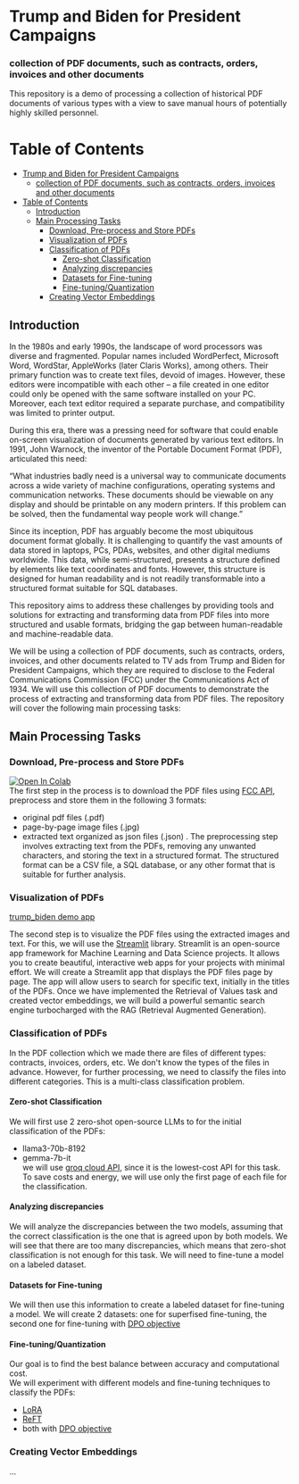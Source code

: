 # Trump and Biden for President Campaigns
### collection of PDF documents, such as contracts, orders, invoices and other documents
This repository is a demo of processing a collection of historical PDF documents of various types with a view to save manual hours of potentially highly skilled personnel. 

# Table of Contents
- [Trump and Biden for President Campaigns](#trump-and-biden-for-president-campaigns)
    - [collection of PDF documents, such as contracts, orders, invoices and other documents](#collection-of-pdf-documents-such-as-contracts-orders-invoices-and-other-documents)
- [Table of Contents](#table-of-contents)
  - [Introduction](#introduction)
  - [Main Processing Tasks](#main-processing-tasks)
    - [Download, Pre-process and Store PDFs](#download-pre-process-and-store-pdfs)
    - [Visualization of PDFs](#visualization-of-pdfs)
    - [Classification of PDFs](#classification-of-pdfs)
      - [Zero-shot Classification](#zero-shot-classification)
      - [Analyzing discrepancies](#analyzing-discrepancies)
      - [Datasets for Fine-tuning](#datasets-for-fine-tuning)
      - [Fine-tuning/Quantization](#fine-tuningquantization)
    - [Creating Vector Embeddings](#creating-vector-embeddings)

## Introduction

In the 1980s and early 1990s, the landscape of word processors was diverse and fragmented. Popular names included WordPerfect, Microsoft Word, WordStar, AppleWorks (later Claris Works), among others. Their primary function was to create text files, devoid of images. However, these editors were incompatible with each other – a file created in one editor could only be opened with the same software installed on your PC. Moreover, each text editor required a separate purchase, and compatibility was limited to printer output.

During this era, there was a pressing need for software that could enable on-screen visualization of documents generated by various text editors. In 1991, John Warnock, the inventor of the Portable Document Format (PDF), articulated this need: 

“What industries badly need is a universal way to communicate documents across a wide variety of machine configurations, operating systems and communication networks. These documents should be viewable on any display and should be printable on any modern printers. If this problem can be solved, then the fundamental way people work will change.”

Since its inception, PDF has arguably become the most ubiquitous document format globally. It is challenging to quantify the vast amounts of data stored in laptops, PCs, PDAs, websites, and other digital mediums worldwide. This data, while semi-structured, presents a structure defined by elements like text coordinates and fonts. However, this structure is designed for human readability and is not readily transformable into a structured format suitable for SQL databases. 

This repository aims to address these challenges by providing tools and solutions for extracting and transforming data from PDF files into more structured and usable formats, bridging the gap between human-readable and machine-readable data.

We will be using a collection of PDF documents, such as contracts, orders, invoices, and other documents related to TV ads from Trump and Biden for President Campaigns, which they are required to disclose to the Federal Communications Commission (FCC) under the Communications Act of 1934. We will use this collection of PDF documents to demonstrate the process of extracting and transforming data from PDF files. The repository will cover the following main processing tasks:

## Main Processing Tasks
### Download, Pre-process and Store PDFs
<a target="_blank" href=https://colab.research.google.com/github/aguille-vert/trump-biden-ads/blob/main/notebooks/trump_biden_download_preprocess_store.ipynb><img src="https://colab.research.google.com/assets/colab-badge.svg" alt="Open In Colab"/>
</a>   
The first step in the process is to download the PDF files using [FCC API](https://www.google.com/url?q=https%3A%2F%2Fpublicfiles.fcc.gov%2Fdeveloper), preprocess and store them in the following 3 formats:
* original pdf files (.pdf)
* page-by-page image files (.jpg)
* extracted text organized as json files (.json)
. The preprocessing step involves extracting text from the PDFs, removing any unwanted characters, and storing the text in a structured format. The structured format can be a CSV file, a SQL database, or any other format that is suitable for further analysis.

### Visualization of PDFs
[trump_biden demo app](https://trump-biden.streamlit.app/)  

The second step is to visualize the PDF files using the extracted images and text. For this, we will use the [Streamlit](https://streamlit.io) library. Streamlit is an open-source app framework for Machine Learning and Data Science projects. It allows you to create beautiful, interactive web apps for your projects with minimal effort. We will create a Streamlit app that displays the PDF files page by page. The app will allow users to search for specific text, initially in the titles of the PDFs. Once we have implemented the Retrieval of Values task and created vector embeddings, we will build a powerful semantic search engine turbocharged with the RAG (Retrieval Augmented Generation).

### Classification of PDFs
In the PDF collection which we made there are files of different types: contracts, invoices, orders, etc. We don't know the types of the files in advance. However, for further processing, we need to classify the files into different categories. 
This is a multi-class classification problem. 
#### Zero-shot Classification
We will first use 2 zero-shot open-source LLMs to for the initial classification of the PDFs:
* llama3-70b-8192
* gemma-7b-it  
we will use [groq cloud API](https://groq.cloud), since it is the lowest-cost API for this task.  
To save costs and energy, we will use only the first page of each file for the classification.
#### Analyzing discrepancies
We will analyze the discrepancies between the two models, assuming that the correct classification is the one that is agreed upon by both models. We will see that there are too many discrepancies, which means that zero-shot classification is not enough for this task. We will need to fine-tune a model on a labeled dataset.
#### Datasets for Fine-tuning
We will then use this information to create a labeled dataset for fine-tuning a model. We will create 2 datasets: one for superfised fine-tuning, the second one for fine-tuning with [DPO objective](https://arxiv.org/abs/2305.18290)
#### Fine-tuning/Quantization
Our goal is to find the best balance between accuracy and computational cost.  
We will experiment with different models and fine-tuning techniques to classify the PDFs:
* [LoRA](https://arxiv.org/abs/2106.09685)
* [ReFT](https://arxiv.org/abs/2404.03592)
* both with [DPO objective](https://arxiv.org/abs/2305.18290)

### Creating Vector Embeddings
...





